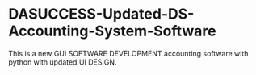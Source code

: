 # DASUCCESS-Updated-DS-Accounting-System-Software
This is a new GUI SOFTWARE DEVELOPMENT accounting software with python with updated UI DESIGN. 
